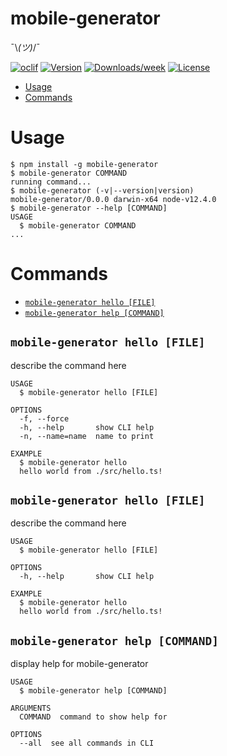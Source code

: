 mobile-generator
================

¯\\_(ツ)_/¯

[![oclif](https://img.shields.io/badge/cli-oclif-brightgreen.svg)](https://oclif.io)
[![Version](https://img.shields.io/npm/v/mobile-generator.svg)](https://npmjs.org/package/mobile-generator)
[![Downloads/week](https://img.shields.io/npm/dw/mobile-generator.svg)](https://npmjs.org/package/mobile-generator)
[![License](https://img.shields.io/npm/l/mobile-generator.svg)](https://github.com/zephylac/mobile-generator/blob/master/package.json)

<!-- toc -->
* [Usage](#usage)
* [Commands](#commands)
<!-- tocstop -->
# Usage
<!-- usage -->
```sh-session
$ npm install -g mobile-generator
$ mobile-generator COMMAND
running command...
$ mobile-generator (-v|--version|version)
mobile-generator/0.0.0 darwin-x64 node-v12.4.0
$ mobile-generator --help [COMMAND]
USAGE
  $ mobile-generator COMMAND
...
```
<!-- usagestop -->
# Commands
<!-- commands -->
* [`mobile-generator hello [FILE]`](#mobile-generator-hello-file)
* [`mobile-generator help [COMMAND]`](#mobile-generator-help-command)

## `mobile-generator hello [FILE]`

describe the command here

```
USAGE
  $ mobile-generator hello [FILE]

OPTIONS
  -f, --force
  -h, --help       show CLI help
  -n, --name=name  name to print

EXAMPLE
  $ mobile-generator hello
  hello world from ./src/hello.ts!
```

## `mobile-generator hello [FILE]`

describe the command here

```
USAGE
  $ mobile-generator hello [FILE]

OPTIONS
  -h, --help       show CLI help

EXAMPLE
  $ mobile-generator hello
  hello world from ./src/hello.ts!
```

## `mobile-generator help [COMMAND]`

display help for mobile-generator

```
USAGE
  $ mobile-generator help [COMMAND]

ARGUMENTS
  COMMAND  command to show help for

OPTIONS
  --all  see all commands in CLI
```

<!-- commandsstop -->
